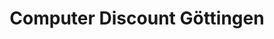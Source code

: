 ---
title: "Computer Discount Göttingen"
url: /goettingen/computer-discount-goettingen/
shop: Computer
---